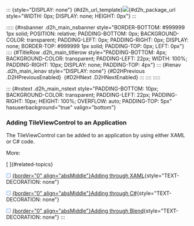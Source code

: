 ::: {style="DISPLAY: none"}
[](ms-xhelp:///?Id=d2h_url_template){#d2h_url_template}![](!package_url!){#d2h_package_url style="WIDTH: 0px; DISPLAY: none; HEIGHT: 0px"}
:::

::::: {#nsbanner .d2h_main_nsbanner style="BORDER-BOTTOM: #999999 1px solid; POSITION: relative; PADDING-BOTTOM: 0px; BACKGROUND-COLOR: transparent; PADDING-LEFT: 0px; PADDING-RIGHT: 0px; DISPLAY: none; BORDER-TOP: #999999 1px solid; PADDING-TOP: 0px; LEFT: 0px"}
:::: {#TitleRow .d2h_main_titlerow style="PADDING-BOTTOM: 4px; BACKGROUND-COLOR: transparent; PADDING-LEFT: 22px; WIDTH: 100%; PADDING-RIGHT: 10px; DISPLAY: none; PADDING-TOP: 4px"}
::: {#ienav .d2h_main_ienav style="DISPLAY: none"}
[](ms-xhelp:///?Id=c3419ea5-5609-4473-aafe-a3db789c2c41){#D2HPrevious .D2HPreviousEnabled}  [](ms-xhelp:///?Id=2233691f-2006-4745-adca-60c61993d813){#D2HNext .D2HNextEnabled}
:::
::::
:::::

::: {#nstext .d2h_main_nstext style="PADDING-BOTTOM: 10px; BACKGROUND-COLOR: transparent; PADDING-LEFT: 22px; PADDING-RIGHT: 10px; HEIGHT: 100%; OVERFLOW: auto; PADDING-TOP: 5px" hasuserbackground="true" valign="bottom"}
### Adding TileViewControl to an Application

The TileViewControl can be added to an application by using either XAML or C# code.

More:

[ ]{#related-topics}

[![](../button.gif){border="0" align="absMiddle"}Adding through XAML](ms-xhelp:///?Id=2a10404d-6d35-4ce1-b3b0-b14633af0b56){style="TEXT-DECORATION: none"}

[![](../button.gif){border="0" align="absMiddle"}Adding through C#](ms-xhelp:///?Id=a0e09fc7-e56b-425b-b2f1-a4a98ccddb5f){style="TEXT-DECORATION: none"}

[![](../button.gif){border="0" align="absMiddle"}Adding through Blend](ms-xhelp:///?Id=082357c9-6b45-4154-b154-f6beb693dea0){style="TEXT-DECORATION: none"}
:::
